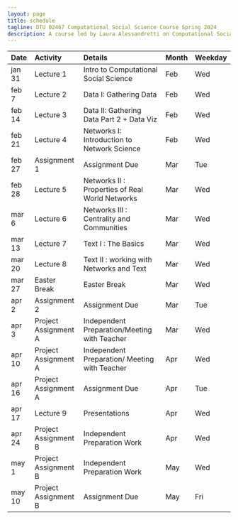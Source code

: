```yaml
---
layout: page
title: schedule
tagline: DTU 02467 Computational Social Science Course Spring 2024
description: A course led by Laura Alessandretti on Computational Social Science
---
```






| Date        | Activity                     | Details                    |     Month     |    Weekday     |
| :---        |    :---                   |    :---                 |          :--- |           :--- |
| jan 31       | Lecture 1                   | Intro to Computational Social Science      | Feb           |      Wed       |
| feb 7       | Lecture 2                   | Data I: Gathering Data                     | Feb           |      Wed       |
| feb 14      | Lecture 3                   | Data II: Gathering Data Part 2 + Data Viz              | Feb           |      Wed       |
| feb 21      | Lecture 4                   | Networks I: Introduction to Network Science                   | Feb           |      Wed       |
| feb 27      | Assignment 1                | Assignment Due                    | Mar           |      Tue       |
| feb 28      | Lecture 5                   | Networks II : Properties of Real World Networks                     | Mar           |      Wed       |
| mar 6       | Lecture 6                   | Networks III : Centrality and Communities                    | Mar           |      Wed       |
| mar 13      | Lecture 7                   | Text I : The Basics                | Mar           |      Wed       |
| mar 20      | Lecture 8                   |  Text II : working with Networks and Text  | Mar           |      Wed       |
| mar 27      | Easter Break               | Easter Break              | Mar           |      Wed       |
| apr 2      | Assignment 2              | Assignment Due                    | Mar           |      Tue       |
| apr 3       | Project Assignment A        |Independent Preparation/Meeting with Teacher | Mar           |      Wed       |
| apr 10      | Project Assignment A        |Independent Preparation/ Meeting with Teacher| Apr           |      Wed       |
| apr 16      | Project Assignment A        | Assignment Due                    | Apr           |      Tue       |
| apr 17      | Lecture 9                   | Presentations              | Apr           |      Wed       |
| apr 24      | Project Assignment B        |Independent Preparation Work| Apr           |      Wed       |
| may 1       | Project Assignment B        |Independent Preparation Work| May           |      Wed       |
| may 10      | Project Assignment B        | Assignment Due             | May           |      Fri       |
